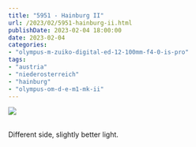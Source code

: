 ```yaml
---
title: "5951 - Hainburg II"
url: /2023/02/5951-hainburg-ii.html
publishDate: 2023-02-04 18:00:00
date: 2023-02-04
categories:
- "olympus-m-zuiko-digital-ed-12-100mm-f4-0-is-pro"
tags:
- "austria"
- "niederosterreich"
- "hainburg"
- "olympus-om-d-e-m1-mk-ii"
---
```

<div class="container">
<div class="center"><a target="_blank" href="https://d25zfm9zpd7gm5.cloudfront.net/1200x1200/2019/20190922_130222_lr.jpg"><img class="webfeedsFeaturedVisual" src="https://d25zfm9zpd7gm5.cloudfront.net/0600x0600/2019/20190922_130222_lr.jpg" /></a></div>
</div>
<br />

Different side, slightly better light.
